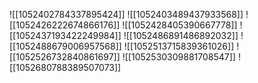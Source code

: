 ![[1052402784337895424]]
![[1052403489437933568]]
![[1052426222674866176]]
![[1052428405390667778]]
![[1052437193422249984]]
![[1052486891486892032]]
![[1052488679006957568]]
![[1052513715839361026]]
![[1052526732840861697]]
![[1052530309881708547]]
![[1052680788389507073]]
